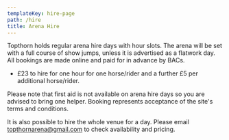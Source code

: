 ```yaml
---
templateKey: hire-page
path: /hire
title: Arena Hire
---
```

Topthorn holds regular arena hire days with hour slots. The arena will be set with a full course of show jumps, unless it is advertised as a flatwork day. All bookings are made online and paid for in advance by BACs.

* £23 to hire for one hour for one horse/rider and a further £5 per additional horse/rider.

Please note that first aid is not available on arena hire days so you are advised to bring one helper. Booking represents acceptance of the site's terms and conditions. 

It is also possible to hire the whole venue for a day. Please email [topthornarena@gmail.com](mailto:topthornarena@gmail.com) to check availability and pricing.